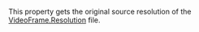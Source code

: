 This property gets the original source resolution of the [VideoFrame.Resolution](https://developer.roblox.com/en-us/api-reference/property/VideoFrame/Resolution) file.